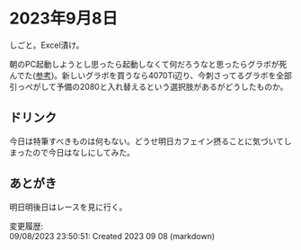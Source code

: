 # 2023年9月8日

しごと。Excel漬け。

朝のPC起動しようとし思ったら起動しなくて何だろうなと思ったらグラボが死んでた([参考](https://twitter.com/ray45422/status/1699976058605568289))。新しいグラボを買うなら4070Ti辺り、今刺さってるグラボを全部引っぺがして予備の2080と入れ替えるという選択肢があるがどうしたものか。

## ドリンク

今日は特筆すべきものは何もない。どうせ明日カフェイン摂ることに気づいてしまったので今日はなしにしてみた。

## あとがき

明日明後日はレースを見に行く。

変更履歴:  
09/08/2023 23:50:51: Created 2023 09 08 (markdown)  
